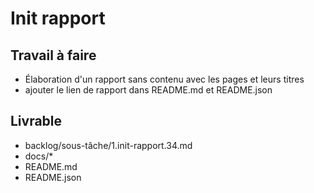 # Init rapport

## Travail à faire
- Élaboration d'un rapport sans contenu avec les pages et leurs titres
- ajouter le lien de rapport dans README.md et README.json


## Livrable
- backlog/sous-tâche/1.init-rapport.34.md
- docs/*
- README.md
- README.json
